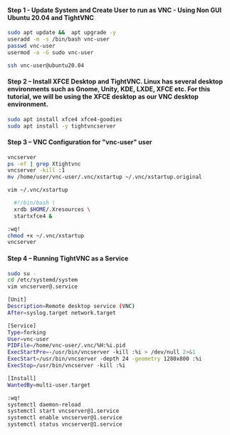 #### Step 1 - Update System and Create User to run as VNC - Using Non GUI Ubuntu 20.04 and TightVNC
```sh
sudo apt update &&  apt upgrade -y
useradd -m -s /bin/bash vnc-user
passwd vnc-user
usermod -a -G sudo vnc-user

ssh vnc-user@ubuntu20.04
```

#### Step 2 – Install XFCE Desktop and TightVNC.  Linux has several desktop environments such as Gnome, Unity, KDE, LXDE, XFCE etc. For this tutorial, we will be using the XFCE desktop as our VNC desktop environment.
```sh
sudo apt install xfce4 xfce4-goodies
sudo apt install -y tightvncserver
```

#### Step 3 – VNC Configuration for "vnc-user" user
```sh
vncserver
ps -ef | grep Xtightvnc
vncserver -kill :1
mv /home/user/vnc-user/.vnc/xstartup ~/.vnc/xstartup.original

vim ~/.vnc/xstartup

  #!/bin/bash \
  xrdb $HOME/.Xresources \
  startxfce4 &

:wq!
chmod +x ~/.vnc/xstartup
vncserver
```

#### Step 4 – Running TightVNC as a Service
```sh
sudo su -
cd /etc/systemd/system
vim vncserver@.service

[Unit] 
Description=Remote desktop service (VNC)
After=syslog.target network.target

[Service]
Type=forking
User=vnc-user
PIDFile=/home/vnc-user/.vnc/%H:%i.pid
ExecStartPre=-/usr/bin/vncserver -kill :%i > /dev/null 2>&1
ExecStart=/usr/bin/vncserver -depth 24 -geometry 1280x800 :%i
ExecStop=/usr/bin/vncserver -kill :%i

[Install]
WantedBy=multi-user.target

:wq!
systemctl daemon-reload
systemctl start vncserver@1.service
systemctl enable vncserver@1.service
systemctl status vncserver@1.service
```
